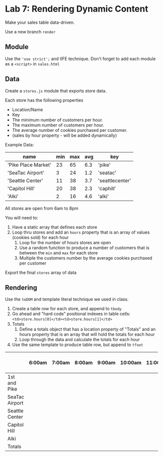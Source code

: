 Lab 7: Rendering Dynamic Content
===

Make your sales table data-driven.

Use a new branch `render`

## Module

Use the `'use strict';` and IIFE technique. Don't forget to add each module as a `<script>` in `sales.html`

## Data

Create a `stores.js` module that exports store data. 

Each store has the following properties

- Location/Name
- Key
- The minimum number of customers per hour.
- The maximum number of customers per hour.
- The average number of cookies purchased per customer.
- (sales by hour property - will be added dynamically)

Example Data:

name|min|max|avg|key
---|---|---|---|---
'Pike Place Market'|23|65|6.3|'pike'
'SeaTac Airport'|3|24|1.2|'seatac'
'Seattle Center'|11|38|3.7|'seattlecenter'
'Capitol Hill'|20|38|2.3|'caphill'
'Alki'|2|16|4.6|'alki'

All stores are open from 6am to 8pm

You will need to:

1. Have a static array that defines each store
1. Loop thru stores and add an `hours` property that is an array of values (cookies sold) for each hour
    1. Loop for the number of hours stores are open
      1. Use a random function to produce a number of customers that is between the `min` and `max` for each store
      1. Multiple the customers number by the average cookies purchased per customer

Export the final `stores` array of data

## Rendering

Use the `toDOM` and template literal technique we used in class.

1. Create a table row for each store, and append to `tbody`
1. Go ahead and "hard code" positional indexes in table cells: `<td>store.hours[0]</td><td>store.hours[1]</td>`
1. Totals
    1. Define a totals object that has a location property of "Totals" and an hours property that is an array that will hold the totals for each hour
    1. Loop through the data and calculate the totals for each hour
1. Use the same template to produce table row, but append to `tfoot`
    
    

|                | 6:00am | 7:00am | 8:00am | 9:00am | 10:00am | 11:00am | 12:00pm | 1:00pm | 2:00pm | 3:00pm | 4:00pm | 5:00pm | 6:00pm | 7:00pm | Daily Location Total
|------------------------|-------|--------|--------|--------|--------|---------|---------|---------|--------|--------|--------|--------|--------|--------|--------|
| 1st and Pike      |       |        |        |        |        |         |         |         |        |        |        |        |        |        |
| SeaTac Airport           |       |        |        |        |        |         |         |         |        |        |        |        |        |        |
| Seattle Center |       |        |        |        |        |         |         |         |        |        |        |        |        |        |
| Capitol Hill       |       |        |        |        |        |         |         |         |        |        |        |        |        |        |
| Alki        |       |        |        |        |        |         |         |         |        |        |        |        |        |        |
| Totals                 |       |        |        |        |        |         |         |         |        |        |        |        |        |        |



